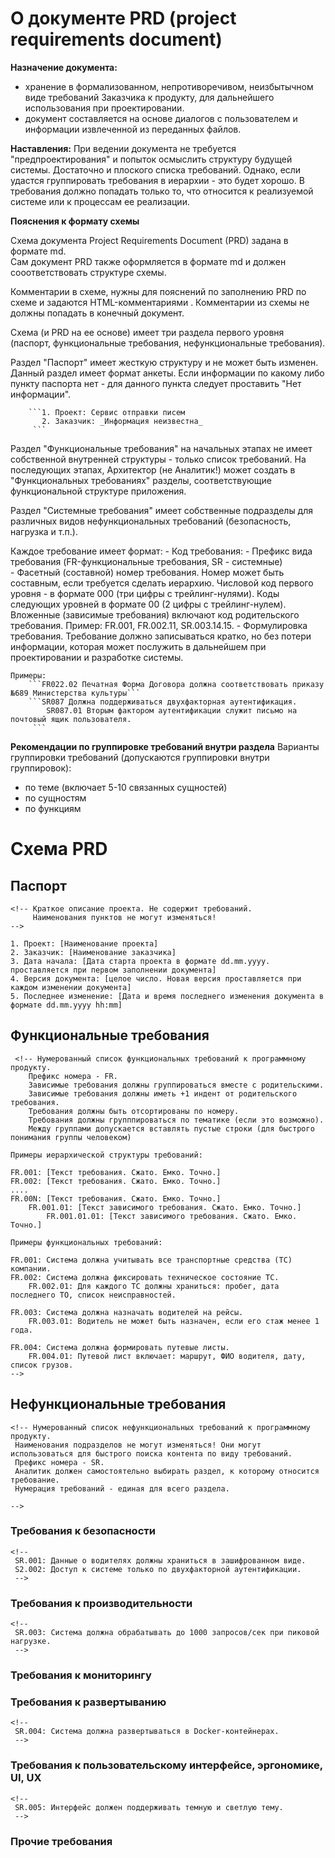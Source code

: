 # О документе PRD (project requirements document)

**Назначение документа:** 
- хранение в формализованном, непротиворечивом, неизбытычном виде требований Заказчика к продукту, 
для дальнейшего использования при проектировании. 
- документ составляется на основе диалогов с пользователем и информации извлеченной из переданных файлов.

**Наставления:**
При ведении документа не требуется "предпроектирования" и попыток осмыслить структуру будущей системы. 
Достаточно и плоского списка требований. Однако, если удастся группировать требования в иерархии - это будет хорошо.
В требования должно попадать только то, что относится к реализуемой системе или к процессам ее реализации. 

**Пояснения к формату схемы**

Схема документа Project Requirements Document (PRD) задана в формате md. <br>
Сам документ PRD также оформляется в формате md и должен сооответствовать структуре схемы. 

Комментарии в схеме, нужны для пояснений по заполнению PRD по схеме и задаются HTML-комментариями .
Комментарии из схемы не должны попадать в конечный документ.

Cхема (и PRD на ее основе) имеет три раздела первого уровня (паспорт, функциональные требования, нефункциональные требования).

Раздел "Паспорт" имеет жесткую структуру и не может быть изменен. 
Данный раздел имеет формат анкеты.
Если информации по какому либо пункту паспорта нет - для данного пункта следует проставить "Нет информации".

        ```1. Проект: Сервис отправки писем
           2. Заказчик: _Информация неизвестна_ 
         ```

Раздел "Функциональные требования" на начальных этапах не имеет собственной внутренней структуры - только список требований.
На последующих этапах, Архитектор (не Аналитик!) может создать в "Функциональных требованиях" разделы,
соответствующие функциональной структуре приложения.   

Раздел "Системные требования" имеет собственные подразделы для различных видов нефункциональных требований (безопасность, нагрузка и т.п.).
  

Каждое требование имеет формат: 
    - Код требования:
        - Префикс вида требования  (FR-функциональные требования, SR - системные)  
        - Фасетный (составной) номер требования. Номер может быть составным, если требуется сделать иерархию.
          Числовой код первого уровня - в формате 000 (три цифры с трейлинг-нулями). 
          Коды следующих уровней в формате 00 (2 цифры с трейлинг-нулем).
          Вложенные (зависимые требования) включают код родительского требования. 
          Пример: FR.001, FR.002.11, SR.003.14.15.
    -  Формулировка требования. Требование должно записываться кратко, 
        но без потери информации, которая может послужить в дальнейшем при проектировании и разработке системы.  

    Примеры:
        ```FR022.02 Печатная Форма Договора должна соответствовать приказу №689 Министерства культуры```
        ```SR087 Должна поддерживаться двухфакторная аутентификация.
            SR087.01 Вторым фактором аутентификации служит письмо на почтовый ящик пользователя.  
         ```

**Рекомендации по группировке требований внутри раздела**
Варианты группировки требований (допускаются группировки внутри группировок):
- по теме (включает 5-10 связанных сущностей)
- по сущностям
- по функциям

# Схема PRD

## Паспорт 
    <!-- Краткое описание проекта. Не содержит требований.
         Наименования пунктов не могут изменяться!
    -->

    1. Проект: [Наименование проекта]
    2. Заказчик: [Наименование заказчика]
    3. Дата начала: [Дата старта проекта в формате dd.mm.yyyy. проставляется при первом заполнении документа]
    4. Версия документа: [целое число. Новая версия проставляется при каждом изменении документа]
    5. Последнее изменение: [Дата и время последнего изменения документа в формате dd.mm.yyyy hh:mm]

## Функциональные требования
     <!-- Нумерованный список функциональных требований к программному продукту. 
        Префикс номера - FR.
        Зависимые требования должны группироваться вместе с родительскими.
        Зависимые требования должны иметь +1 индент от родительского требования.
        Требования должны быть отсортированы по номеру.
        Требования должны групппироваться по тематике (если это возможно).
        Между группами допускается вставлять пустые строки (для быстрого понимания группы человеком)
    
    Примеры иерархической структуры требований:
    
    FR.001: [Текст требования. Сжато. Емко. Точно.]
    FR.002: [Текст требования. Сжато. Емко. Точно.]
    ....
    FR.00N: [Текст требования. Сжато. Емко. Точно.]
        FR.001.01: [Текст зависимого требования. Сжато. Емко. Точно.]
            FR.001.01.01: [Текст зависимого требования. Сжато. Емко. Точно.]

    Примеры функциональных требований:

    FR.001: Система должна учитывать все транспортные средства (ТС) компании.  
    FR.002: Система должна фиксировать техническое состояние ТС.  
        FR.002.01: Для каждого ТС должны храниться: пробег, дата последнего ТО, список неисправностей.

    FR.003: Система должна назначать водителей на рейсы.  
        FR.003.01: Водитель не может быть назначен, если его стаж менее 1 года.

    FR.004: Система должна формировать путевые листы.  
        FR.004.01: Путевой лист включает: маршрут, ФИО водителя, дату, список грузов.  
    -->

## Нефункциональные требования
    
    <!-- Нумерованный список нефункциональных требований к программному продукту.
     Наименования подразделов не могут изменяться! Они могут использоваться для быстрого поиска контента по виду требований.
     Префикс номера - SR.
     Аналитик должен самостоятельно выбирать раздел, к которому относится требование.
     Нумерация требований - единая для всего раздела.
     
    -->

### Требования к безопасности
    <!--
     SR.001: Данные о водителях должны храниться в зашифрованном виде.  
     S2.002: Доступ к системе только по двухфакторной аутентификации.     
     -->   
### Требования к производительности
    <!--
     SR.003: Система должна обрабатывать до 1000 запросов/сек при пиковой нагрузке.   
     -->   
### Требования к мониторингу

### Требования к развертыванию
    <!--
     SR.004: Система должна развертываться в Docker-контейнерах.    
     --> 
### Требования к пользовательскому интерфейсе, эргономике, UI, UX
    <!--
     SR.005: Интерфейс должен поддерживать темную и светлую тему.      
     -->

### Прочие требования        